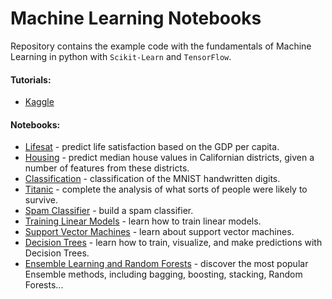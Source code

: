 # Machine Learning Notebooks

Repository contains the example code with the fundamentals of Machine Learning in python with `Scikit-Learn` and `TensorFlow`.

#### Tutorials:
- [Kaggle](./tutorials/kaggle)

#### Notebooks:
- [Lifesat](./lifesat.ipynb) - predict life satisfaction based on the GDP per capita.
- [Housing](./housing.ipynb) - predict median house values in Californian districts, given a number of features from these districts.
- [Classification](./classification.ipynb) - classification of the MNIST handwritten digits.
- [Titanic](./titanic.ipynb) - complete the analysis of what sorts of people were likely to survive.
- [Spam Classifier](./spam-filter.ipynb) - build a spam classifier.
- [Training Linear Models](./training-linear-models.ipynb) - learn how to train linear models.
- [Support Vector Machines](./support-vector-machines.ipynb) - learn about support vector machines.
- [Decision Trees](./decision-trees.ipynb) - learn how to train, visualize, and make predictions with Decision Trees.
- [Ensemble Learning and Random Forests](./ensemble-learning-and-random-forests.ipynb) - discover the most popular Ensemble methods, including bagging, boosting, stacking, Random Forests...
